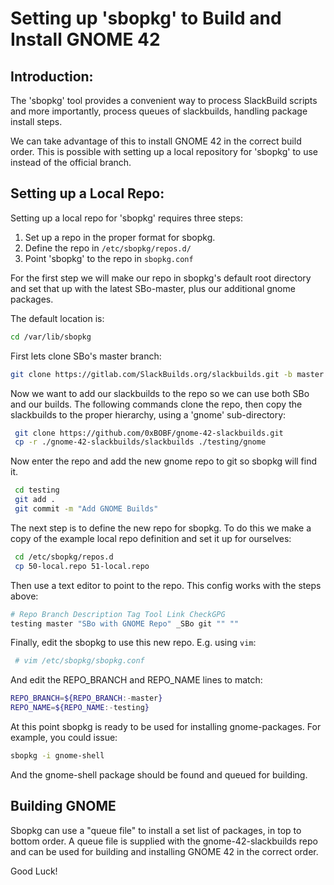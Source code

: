 # Setting up 'sbopkg' to Build and Install GNOME 42

## Introduction:

The 'sbopkg' tool provides a convenient way to process SlackBuild scripts and more
importantly, process queues of slackbuilds, handling package install steps.

We can take advantage of this to install GNOME 42 in the correct build order. This 
is possible with setting up a local repository for 'sbopkg' to use instead of the
official branch. 

## Setting up a Local Repo:
Setting up a local repo for 'sbopkg' requires three steps:

 1. Set up a repo in the proper format for sbopkg.
 1. Define the repo in `/etc/sbopkg/repos.d/`
 2. Point 'sbopkg' to the repo in `sbopkg.conf`

For the first step we will make our repo in sbopkg's default root directory and
set that up with the latest SBo-master, plus our additional gnome packages.

The default location is:
``` bash
cd /var/lib/sbopkg
```
First lets clone SBo's master branch:
``` bash
git clone https://gitlab.com/SlackBuilds.org/slackbuilds.git -b master ./testing
```
Now we want to add our slackbuilds to the repo so we can use both SBo and our
builds. The following commands clone the repo, then copy the slackbuilds to the 
proper hierarchy, using a 'gnome' sub-directory:
``` bash
 git clone https://github.com/0xBOBF/gnome-42-slackbuilds.git
 cp -r ./gnome-42-slackbuilds/slackbuilds ./testing/gnome
```
Now enter the repo and add the new gnome repo to git so sbopkg will find it.
``` bash
 cd testing
 git add .
 git commit -m "Add GNOME Builds"
```
The next step is to define the new repo for sbopkg. To do this we make a copy of the
example local repo definition and set it up for ourselves:
``` bash
 cd /etc/sbopkg/repos.d
 cp 50-local.repo 51-local.repo
```
Then use a text editor to point to the repo. This config works with the steps above:
``` bash
# Repo Branch Description Tag Tool Link CheckGPG
testing master "SBo with GNOME Repo" _SBo git "" ""
```
Finally, edit the sbopkg to use this new repo. E.g. using `vim`:
``` bash
 # vim /etc/sbopkg/sbopkg.conf
```
And edit the REPO_BRANCH and REPO_NAME lines to match:
``` bash
REPO_BRANCH=${REPO_BRANCH:-master}
REPO_NAME=${REPO_NAME:-testing}
```
At this point sbopkg is ready to be used for installing gnome-packages. For example,
you could issue:
``` bash
sbopkg -i gnome-shell
```
And the gnome-shell package should be found and queued for building.

## Building GNOME

Sbopkg can use a "queue file" to install a set list of packages, in top to bottom order.
A queue file is supplied with the gnome-42-slackbuilds repo and can be used for building
and installing GNOME 42 in the correct order.

Good Luck!
